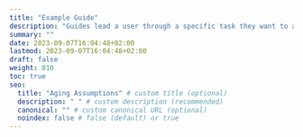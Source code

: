 ```yaml
---
title: "Example Guide"
description: "Guides lead a user through a specific task they want to accomplish, often with a sequence of steps."
summary: ""
date: 2023-09-07T16:04:48+02:00
lastmod: 2023-09-07T16:04:48+02:00
draft: false
weight: 810
toc: true
seo:
  title: "Aging Assumptions" # custom title (optional)
  description: " " # custom description (recommended)
  canonical: "" # custom canonical URL (optional)
  noindex: false # false (default) or true
---
```

